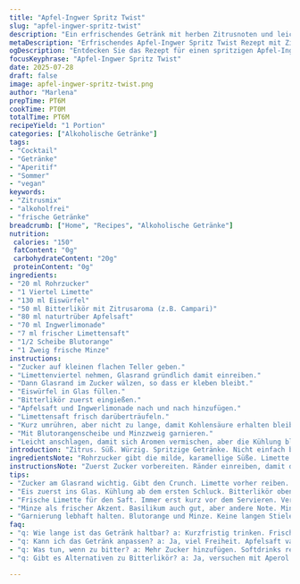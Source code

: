 ```yaml
---
title: "Apfel-Ingwer Spritz Twist"
slug: "apfel-ingwer-spritz-twist"
description: "Ein erfrischendes Getränk mit herben Zitrusnoten und leichter Süße aus Apfelsaft und Ingwerbier. Zucker, Zitrone, Bitterlikör und frische Orangen- und Basilikum-Akzente geben dem Drink Komplexität. Perfekt für kurze Pausen oder als Aperitif. Ein Hauch Minze statt Basilikum bringt eine frische Variante. Die Mengen wurden für intensiveren Geschmack angepasst, Zucker reduziert und Apfelsaft durch naturtrüben kombiniert. Sekunden für Sekunden entsteht ein kühler Mix. Für vegetarische und vegane Trinkfreunde geeignet, gluten- und laktosefrei."
metaDescription: "Erfrischendes Apfel-Ingwer Spritz Twist Rezept mit Zitrusaromen, perfekt als Aperitif oder für kurze Pausen. Schnell zubereitet in nur 6 Minuten."
ogDescription: "Entdecken Sie das Rezept für einen spritzigen Apfel-Ingwer Spritz Twist. Ideal für besondere Anlässe oder entspannte Momente. Erfrischend und würzig."
focusKeyphrase: "Apfel-Ingwer Spritz Twist"
date: 2025-07-28
draft: false
image: apfel-ingwer-spritz-twist.png
author: "Marlena"
prepTime: PT6M
cookTime: PT0M
totalTime: PT6M
recipeYield: "1 Portion"
categories: ["Alkoholische Getränke"]
tags:
- "Cocktail"
- "Getränke"
- "Aperitif"
- "Sommer"
- "vegan"
keywords:
- "Zitrusmix"
- "alkoholfrei"
- "frische Getränke"
breadcrumb: ["Home", "Recipes", "Alkoholische Getränke"]
nutrition: 
 calories: "150"
 fatContent: "0g"
 carbohydrateContent: "20g"
 proteinContent: "0g"
ingredients:
- "20 ml Rohrzucker"
- "1 Viertel Limette"
- "130 ml Eiswürfel"
- "50 ml Bitterlikör mit Zitrusaroma (z.B. Campari)"
- "80 ml naturtrüber Apfelsaft"
- "70 ml Ingwerlimonade"
- "7 ml frischer Limettensaft"
- "1/2 Scheibe Blutorange"
- "1 Zweig frische Minze"
instructions:
- "Zucker auf kleinen flachen Teller geben."
- "Limettenviertel nehmen, Glasrand gründlich damit einreiben."
- "Dann Glasrand im Zucker wälzen, so dass er kleben bleibt."
- "Eiswürfel in Glas füllen."
- "Bitterlikör zuerst eingießen."
- "Apfelsaft und Ingwerlimonade nach und nach hinzufügen."
- "Limettensaft frisch darüberträufeln."
- "Kurz umrühren, aber nicht zu lange, damit Kohlensäure erhalten bleibt."
- "Mit Blutorangenscheibe und Minzzweig garnieren."
- "Leicht anschlagen, damit sich Aromen vermischen, aber die Kühlung bleibt."
introduction: "Zitrus. Süß. Würzig. Spritzige Getränke. Nicht einfach bloße Mischungen. Experimente mit Säure, Zucker, Bitterkeit. Kühl, frisch. Eis, das klirrt. Apfel trifft auf Ingwer. Bittere Liköre, deren Noten die Sinne wachrütteln. Limetten, frisch gepresst. Zitrussen, so verschieden und doch vereint. Blutorange kommt ins Spiel. Minzenzweige, grün und duftend. Diese Komposition lebt von kleinen Nuancen. Jeder Schluck anders. Ein Spritz, nicht die schnöde Alternative. Minimaler Aufwand – maximale Wirkung. Glasrand mit Zucker ummantelt, crunch. So macht Trinken Lust."
ingredientsNote: "Rohrzucker gibt die milde, karamellige Süße. Limette statt Zitrone erhöht die Frische, bringt leichtes Bukett. Bitterlikör wie Campari verwendet, intensiver als Aperol, herber. Naturtrüber Apfelsaft sorgt für mehr Tiefe, runder, nicht so süß wie Klarer. Ingwerlimonade ersetzt das Ingwerbier, spritziger, klarer. Blutorange bringt Farbtupfer und wunderbar süß-säuerliche Noten. Minze statt Basilikum als Kräuterakzent, frischer, aromatischer. Eiswürfel wichtig, sie kühlen und verdünnen leicht, ohne den Geschmack zu ertränken. Mengen angepasst, Zucker reduziert, damit Bitterkeit nicht verloren geht. Konzentration auf frische Zutaten, für vegane Ernährungsweise geeignet. Keine Nüsse, keine Laktose, glutenfrei."
instructionsNote: "Zuerst Zucker vorbereiten. Ränder einreiben, damit der Zucker kleben bleibt. Garantie für das Knirschen am Glasrand. Eis nicht erst zum Schluss, sondern gleich ins Glas – sorgt für Kühle von Anfang an. Bitterlikör zuerst, wegen Dichte. Danach Saft und Limo vorsichtig, um Kohlensäure nicht zu zerstören. Saft und Limo vermischen sich langsam. Limettensaft immer frisch, kurz vor dem Servieren zugeben – Säure sonst verfliegt. Mit Minze und Blutorange garnieren. Vorsichtig umrühren, Kohlensäure soll bleiben. Einfache, aber präzise Schritte halten die Balance – süß, sauer, bitter, spritzig. Zeitaufwand minimal, Ergebnis komplex und aufregend."
tips:
- "Zucker am Glasrand wichtig. Gibt den Crunch. Limette vorher reiben. Dann in Zucker wälzen. Klappt gut. Gut festdrücken, damit hält."
- "Eis zuerst ins Glas. Kühlung ab dem ersten Schluck. Bitterlikör oben, Dichte wichtig. Dann Apfelsaft ganz vorsichtig. Und Ingwerlimonade. Nicht alles auf einmal."
- "Frische Limette für den Saft. Immer erst kurz vor dem Servieren. Verliert sonst viel Aroma. Blutorange bringt schöne Farbe. Optisch ansprechend ist wichtig."
- "Minze als frischer Akzent. Basilikum auch gut, aber andere Note. Minze bringt einen ganz anderen frischen Hauch. Einfach drücken, entfaltet Aromen."
- "Garnierung lebhaft halten. Blutorange und Minze. Keine langen Stiele, aus Platzgründen. Einfach reinstecken. Und nicht zu lange umrühren. So bleibt Kohlensäure."
faq:
- "q: Wie lange ist das Getränk haltbar? a: Kurzfristig trinken. Frisch am besten. Eis schmilzt schnell, Geschmack auch. Nicht lange lagern."
- "q: Kann ich das Getränk anpassen? a: Ja, viel Freiheit. Apfelsaft variieren. Mehr oder weniger süß. Andere Citrusfrüchte probieren. Experimentieren erlaubt."
- "q: Was tun, wenn zu bitter? a: Mehr Zucker hinzufügen. Softdrinks reduzieren. Ein bisschen süßer macht’s angenehmer. Limette anpassen, weniger könnte helfen."
- "q: Gibt es Alternativen zu Bitterlikör? a: Ja, versuchen mit Aperol oder anderen. Aber Geschmack bleibt anders. Aromen sind dann nicht gleich."

---
```

